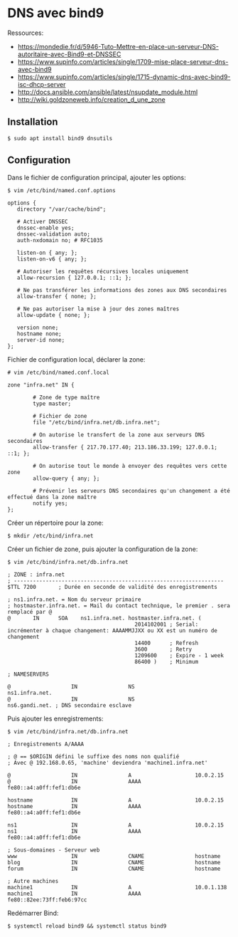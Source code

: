 # DNS avec bind9

Ressources:

- https://mondedie.fr/d/5946-Tuto-Mettre-en-place-un-serveur-DNS-autoritaire-avec-Bind9-et-DNSSEC
- https://www.supinfo.com/articles/single/1709-mise-place-serveur-dns-avec-bind9
- https://www.supinfo.com/articles/single/1715-dynamic-dns-avec-bind9-isc-dhcp-server
- http://docs.ansible.com/ansible/latest/nsupdate_module.html
- http://wiki.goldzoneweb.info/creation_d_une_zone


## Installation

    $ sudo apt install bind9 dnsutils
    
## Configuration

Dans le fichier de configuration principal, ajouter les options:

    $ vim /etc/bind/named.conf.options
    
    options {
       directory "/var/cache/bind";
    
       # Activer DNSSEC
       dnssec-enable yes;
       dnssec-validation auto;
       auth-nxdomain no; # RFC1035
    
       listen-on { any; };
       listen-on-v6 { any; };
    
       # Autoriser les requêtes récursives locales uniquement
       allow-recursion { 127.0.0.1; ::1; };
    
       # Ne pas transférer les informations des zones aux DNS secondaires
       allow-transfer { none; };
    
       # Ne pas autoriser la mise à jour des zones maîtres
       allow-update { none; };
    
       version none;
       hostname none;
       server-id none;
    };
    
Fichier de configuration local, déclarer la zone:

    # vim /etc/bind/named.conf.local
    
    zone "infra.net" IN {
    
            # Zone de type maître
            type master;
    
            # Fichier de zone
            file "/etc/bind/infra.net/db.infra.net";
    
            # On autorise le transfert de la zone aux serveurs DNS secondaires
            allow-transfer { 217.70.177.40; 213.186.33.199; 127.0.0.1; ::1; };
    
            # On autorise tout le monde à envoyer des requêtes vers cette zone
            allow-query { any; };
    
            # Prévenir les serveurs DNS secondaires qu'un changement a été effectué dans la zone maître
            notify yes;
    };    
    
Créer un répertoire pour la zone:

    $ mkdir /etc/bind/infra.net
    
Créer un fichier de zone, puis ajouter la configuration de la zone:
    
    $ vim /etc/bind/infra.net/db.infra.net
        
    ; ZONE : infra.net
    ; ------------------------------------------------------------------
    $TTL 7200       ; Durée en seconde de validité des enregistrements
    
    ; ns1.infra.net. = Nom du serveur primaire
    ; hostmaster.infra.net. = Mail du contact technique, le premier . sera remplacé par @ 
    @       IN      SOA    ns1.infra.net. hostmaster.infra.net. (
                                            2014102001 ; Serial: incrémenter à chaque changement: AAAAMMJJXX ou XX est un numéro de changement
                                            14400      ; Refresh
                                            3600       ; Retry
                                            1209600    ; Expire - 1 week
                                            86400 )    ; Minimum
    
    ; NAMESERVERS
    
    @                   IN                NS                   ns1.infra.net.
    @                   IN                NS                   ns6.gandi.net. ; DNS secondaire esclave
    
    
Puis ajouter les enregistrements:
    
    $ vim /etc/bind/infra.net/db.infra.net
    
    ; Enregistrements A/AAAA
    
    ; @ == $ORIGIN défini le suffixe des noms non qualifié
    ; Avec @ 192.168.0.65, 'machine' deviendra 'machine1.infra.net'
    
    @                   IN                A                    10.0.2.15
    @                   IN                AAAA                 fe80::a4:a0ff:fef1:db6e
    
    hostname            IN                A                    10.0.2.15
    hostname            IN                AAAA                 fe80::a4:a0ff:fef1:db6e
    
    ns1                 IN                A                    10.0.2.15
    ns1                 IN                AAAA                 fe80::a4:a0ff:fef1:db6e
    
    ; Sous-domaines - Serveur web
    www                 IN                CNAME                hostname
    blog                IN                CNAME                hostname
    forum               IN                CNAME                hostname
    
    ; Autre machines
    machine1            IN                A                    10.0.1.138
    machine1            IN                AAAA                 fe80::82ee:73ff:feb6:97cc

Redémarrer Bind:

    $ systemctl reload bind9 && systemctl status bind9
        
    
    
    
    
    
    
    
    
    
    
    
    
    
    
    
    
    
    
    
    
    
    
    
    
    